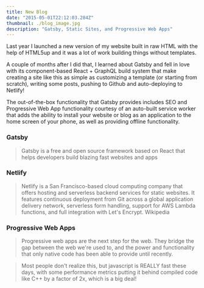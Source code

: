 ```yaml
---
title: New Blog
date: "2015-05-01T22:12:03.284Z"
thumbnail: ./blog_image.jpg
description: "Gatsby, Static Sites, and Progressive Web Apps"
---
```


Last year I launched a new version of my website built in raw HTML with the help of HTML5up and it was a lot of work building things without templates.

A couple of months after I did that, I learned about Gatsby and fell in love with its component-based React + GraphQL build system that make creating a site like this as simple as customizing a template (or starting from scratch), writing some posts, pushing to Github and auto-deploying to Netlify!

The out-of-the-box functionality that Gatsby provides includes SEO and Progressive Web App functionality courtesy of an auto-built service worker that adds the ability to install your website or blog as an application to the home screen of your phone, as well as providing offline functionality.

### Gatsby

> Gatsby is a free and open source framework based on React that helps developers build blazing fast websites and apps

### Netlify

> Netlify is a San Francisco-based cloud computing company that offers hosting and serverless backend services for static websites. It features continuous deployment from Git across a global application delivery network, serverless form handling, support for AWS Lambda functions, and full integration with Let's Encrypt. Wikipedia

### Progressive Web Apps

> Progressive web apps are the next step for the web. They bridge the gap between the web we're used to, and the power and functionality that only native code has been able to provide until recently.

> Most people don't realize this, but javascript is REALLY fast these days, with some performance metrics putting it behind compiled code like C++ by a factor of 2x, which is a big deal!
